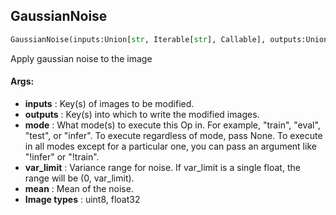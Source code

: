 ## GaussianNoise
```python
GaussianNoise(inputs:Union[str, Iterable[str], Callable], outputs:Union[str, Iterable[str]], mode:Union[NoneType, str, Iterable[str]]=None, var_limit:Union[float, Tuple[float, float]]=(10.0, 50.0), mean:float=0.0)
```
Apply gaussian noise to the image


#### Args:

* **inputs** :  Key(s) of images to be modified.
* **outputs** :  Key(s) into which to write the modified images.
* **mode** :  What mode(s) to execute this Op in. For example, "train", "eval", "test", or "infer". To execute        regardless of mode, pass None. To execute in all modes except for a particular one, you can pass an argument        like "!infer" or "!train".
* **var_limit** :  Variance range for noise. If var_limit is a single float, the range will be (0, var_limit).
* **mean** :  Mean of the noise.
* **Image types** :     uint8, float32